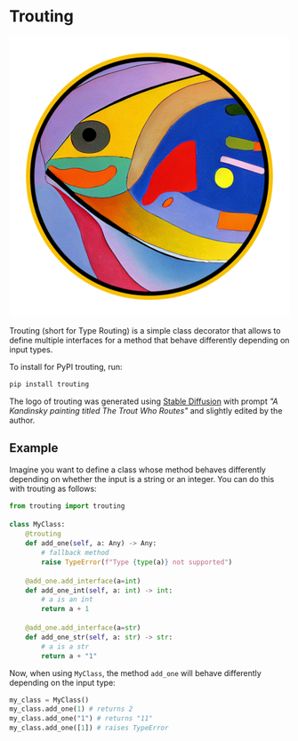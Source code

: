 # Trouting

![](https://github.com/soldni/trouting/raw/main/static/logo.png)

Trouting (short for Type Routing) is a simple class decorator that allows to define multiple interfaces for a method that behave differently depending on input types.

To install for PyPI trouting, run:

```bash
pip install trouting
```

The logo of trouting was generated using [Stable Diffusion](https://github.com/CompVis/stable-diffusion) with prompt *"A Kandinsky painting titled The Trout Who Routes"* and slightly edited by the author.

## Example

Imagine you want to define a class whose method behaves differently depending on whether the input is a string or an integer. You can do this with trouting as follows:

```python
from trouting import trouting

class MyClass:
    @trouting
    def add_one(self, a: Any) -> Any:
        # fallback method
        raise TypeError(f"Type {type(a)} not supported")

    @add_one.add_interface(a=int)
    def add_one_int(self, a: int) -> int:
        # a is an int
        return a + 1

    @add_one.add_interface(a=str)
    def add_one_str(self, a: str) -> str:
        # a is a str
        return a + "1"
```

Now, when using `MyClass`, the method `add_one` will behave differently depending on the input type:

```python
my_class = MyClass()
my_class.add_one(1) # returns 2
my_class.add_one("1") # returns "11"
my_class.add_one([1]) # raises TypeError
```
